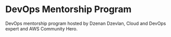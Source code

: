 # DevOps Mentorship Program
DevOps mentorship program hosted by Dzenan Dzevlan, Cloud and DevOps expert and AWS Community Hero.
